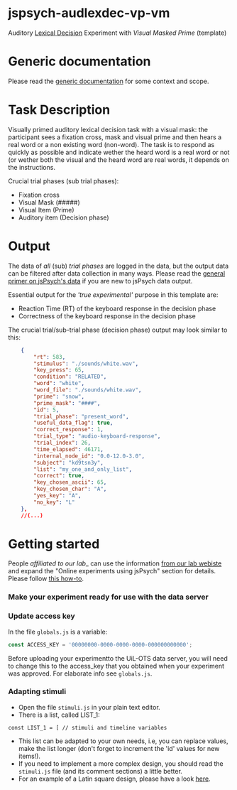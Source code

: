 # jspsych-audlexdec-vp-vm
Auditory [Lexical Decision](https://en.wikipedia.org/wiki/Lexical_decision_task) Experiment with _Visual Masked Prime_ (template)

# Generic documentation
Please read the [generic documentation](https://github.com/UiL-OTS-labs/jspsych-uil-template-docs) for some context and scope.

# Task Description
Visually primed auditory lexical decision task with a visual mask: the participant sees a fixation cross, mask and visual prime and then hears a real word or a non existing word (non-word). The task is to respond as quickly as possible and indicate wether the heard word is a real word or not (or wether both the visual and the heard word are real words, it depends on the instructions.

Crucial trial phases (sub trial phases):
- Fixation cross
- Visual Mask (#####)
- Visual Item (Prime)
- Auditory item (Decision phase)

# Output

The data of _all_ (sub) _trial phases_ are logged in the data, but the output data can be filtered after data collection in many ways.
Please read the [general primer on jsPsych's data](https://github.com/UiL-OTS-labs/jspsych-output) if you are new to jsPsych data output.

Essential output for the _'true experimental'_ purpose in this template are:

- Reaction Time (RT) of the keyboard response in the decision phase
- Correctness of the keyboard response in the decision phase

The crucial trial/sub-trial phase (decision phase) output may look similar to this:

```json
	{
		"rt": 583,
		"stimulus": "./sounds/white.wav",
		"key_press": 65,
		"condition": "RELATED",
		"word": "white",
		"word_file": "./sounds/white.wav",
		"prime": "snow",
		"prime_mask": "####",
		"id": 5,
		"trial_phase": "present_word",
		"useful_data_flag": true,
		"correct_response": 1,
		"trial_type": "audio-keyboard-response",
		"trial_index": 26,
		"time_elapsed": 46171,
		"internal_node_id": "0.0-12.0-3.0",
		"subject": "kd9tsn3y",
		"list": "my_one_and_only_list",
		"correct": true,
		"key_chosen_ascii": 65,
		"key_chosen_char": "A",
		"yes_key": "A",
		"no_key": "L"
	},
	//(...)
```
# Getting started 
People _affiliated to our lab__ can use the information [from our lab webiste](https://uilots-labs.wp.hum.uu.nl/experiments/overview/) and expand the "Online experiments using jsPsych" section for details. Please follow [this how-to](https://uilots-labs.wp.hum.uu.nl/how-to/online-experimenting/).

### Make your experiment ready for use with the data server

### Update access key
In the file `globals.js` is a variable:
```javascript
const ACCESS_KEY = '00000000-0000-0000-0000-000000000000';
```
Before uploading your experimentto the UiL-OTS data server, you will need to change this to the access_key that you obtained when your experiment was approved. For elaborate info see `globals.js`.


### Adapting stimuli
- Open the file `stimuli.js` in your plain text editor.
- There is a list, called LIST_1:

```javacript
const LIST_1 = [ // stimuli and timeline variables

```
-  This list can be adapted to your own needs, i.e, you can replace values, make the list longer (don't forget to increment the 'id' values for new items!).
- If you need to implement a more complex design, you should read the `stimuli.js` file (and its comment sections) a little better. 
- For an example of a Latin square design, please have a look [here](https://github.com/UiL-OTS-labs/jspsych-spr-mw).

